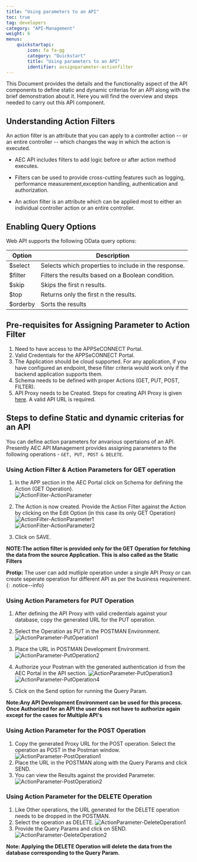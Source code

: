 ```yaml
---
title: "Using parameters to an API"
toc: true
tag: developers
category: "API-Management"
weight: 6
menus: 
    quickstartapi:
        icon: fa fa-gg
        category: "Quickstart"
        title: "Using parameters to an API"
        identifier: assignparameter-actionfilter
---
```


This Document provides the details and the functionality aspect of the API components to define static and dynamic criterias for an API 
along with the brief demonstration about it. Here you will find the overview and steps needed to carry out this API component.


## Understanding Action Filters

An action filter is an attribute that you can apply to a controller action -- or an entire controller -- 
which changes the way in which the action is executed. 

* AEC API includes filters to add logic before or after action method executes. 
* Filters can be used to provide cross-cutting features such as logging, 
  performance measurement,exception handling, authentication and authorization.

* An action filter is an attribute which can be applied most to either an individual controller
  action or an entire controller.


## Enabling Query Options 

Web API supports the following OData query options:

|Option|Description|
|---|---|
|$select|Selects which properties to include in the response.|
|$filter|Filters the results based on a Boolean condition.|
|$skip|Skips the first n results.|
|$top|Returns only the first n the results.|
|$orderby|Sorts the results|


## Pre-requisites for Assigning Parameter to Action Filter

1. Need to have access to the APPSeCONNECT Portal.
2. Valid Credentials for the APPSeCONNECT Portal.
3. The Application should be cloud supported. For any application, if you have configured an endpoint, these filter criteria would work only if the backend application supports them.
4. Schema needs to be defined with proper Actions (GET, PUT, POST, FILTER). 
5. API Proxy needs to be Created. Steps for creating API Proxy is given [here](/api-management/steps-to-create-proxy-endpoint/). A valid API URL is required.

## Steps to define Static and dynamic criterias for an API

You can define action parameters for anvarious opertaions of an API. Presently AEC API Management provides 
assigning parameters to the following operations - `GET, PUT, POST & DELETE`.

### Using Action Filter & Action Parameters for GET operation

1.  In the APP section in the AEC Portal click on Schema for defining the Action (GET Operation).  
![ActionFilter-ActionParameter](/staticfiles/api-management/media/ActionFilter-ActionParameter.png)
2.  The Action is now created. Provide the Action Filter against the Action by clicking on the Edit Option
    (in this case its only GET Operation)  
![ActionFilter-ActionParameter1](/staticfiles/api-management/media/ActionFilter-ActionParameter1.png)  
![ActionFilter-ActionParameter2](/staticfiles/api-management/media/ActionFilter-ActionParameter2.png)

3. Click on SAVE.

**NOTE:The action filter is provided only for the GET Operation for fetching the data from the source Application. 
This is also called as the Static Filters**

**Protip:** The user can add mutliple operation under a single API Proxy or can create seperate operation for different API
as per the business requirement.
{: .notice--info}

### Using Action Parameters for PUT Operation

1. After defining the API Proxy with valid credentials against your database, copy the generated URL for the PUT operation.
2. Select the Operation as PUT in the POSTMAN Environment. 
![ActionParameter-PutOperation1](/staticfiles/api-management/media/ActionParameter-PutOperation1.png)
3. Place the URL in POSTMAN Development Environment.   
![ActionParameter-PutOperation2](/staticfiles/api-management/media/ActionParameter-PutOperation2.png)
4. Authorize your Postman with the generated authentication id from the AEC Portal in the API section.
![ActionParameter-PutOperation3](/staticfiles/api-management/media/ActionParameter-PutOperation3.png)  
![ActionParameter-PutOperation4](/staticfiles/api-management/media/ActionParameter-PutOperation4.png)

5. Click on the Send option for running the Query Param.

**Note:Any API Development Environment can be used for this process. Once Authorized for an 
API the user does not have to authorize again except for the cases for Multiple API's**


### Using Action Parameter for the POST Operation

1. Copy the generated Proxy URL for the POST operation. Select the operation as POST in the Postman window.  
![ActionParameter-PostOperation1](/staticfiles/api-management/media/ActionParameter-PostOperation1.png)
2. Place the URL in the POSTMAN along with the Query Params and click SEND.
3. You can view the Results against the provided Parameter.  
![ActionParameter-PostOperation2](/staticfiles/api-management/media/ActionParameter-PostOperation2.png)

### Using Action Parameter for the DELETE Operation

1. Like Other operations, the URL generated for the DELETE operation needs to be dropped in the POSTMAN.
2. Select the operation as DELETE.
![ActionParameter-DeleteOperation1](/staticfiles/api-management/media/ActionParameter-DeleteOperation1.png)
3. Provide the Query Params and click on SEND.    
![ActionParameter-DeleteOperation2](/staticfiles/api-management/media/ActionParameter-DeleteOperation2.png)

**Note: Applying the DELETE Operation will delete the data from the database corresponding to the Query Param.**

